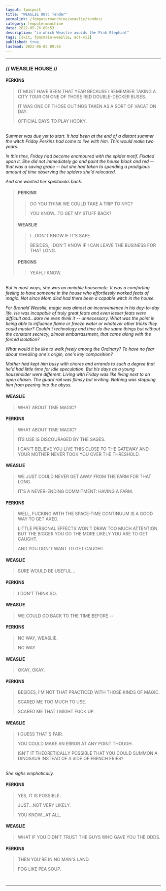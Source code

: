 ```yaml
---
layout: fpmcpost
title: "WEASLIE 007: Tender"
permalink: /femputermanchine/weaslie/tender/
category: femputermanchine
date: 2022-05-26 09:53
description: "in which Weaslie avoids the Pink Elephant"
tags: [skit, fpmcmain-weaslie, act-vii]
published: true
lastmod: 2022-06-02 09:54
---
```

[//]: # (  6/02/22  -added)

*****
### // WEASLIE HOUSE //

#### PERKINS

> IT MUST HAVE BEEN THAT YEAR BECAUSE I REMEMBER TAKING A CITY TOUR ON ONE OF THOSE RED DOUBLE-DECKER BUSES.
> 
> IT WAS ONE OF THOSE OUTINGS TAKEN AS A SORT OF VACATION DAY.
> 
> OFFICIAL DAYS TO PLAY HOOKY.

<BR><I>Summer was due yet to start. It had been at the end of a distant summer the witch Friday Perkins had come to live with him. This would make two years.</i>

<i>In this time, Friday had become enamoured with the spider motif. Fixated upon it. She did not immediately go and paint the house black and red -- that was a saving grace -- but she had taken to spending a prodigious amount of time observing the spiders she'd relocated.</i>

<i>And she wanted her spellbooks back.</i>

> #### PERKINS
> 
> > DO YOU THINK WE COULD TAKE A TRIP TO NYC?
> > 
> > YOU KNOW...TO GET MY STUFF BACK?
> 
> #### WEASLIE
> 
> > I...DON'T KNOW IF IT'S SAFE.
> > 
> > BESIDES, I DON'T KNOW IF I CAN LEAVE THE BUSINESS FOR THAT LONG.
> 
> #### PERKINS
> 
> > YEAH, I KNOW.

<BR><I>But in most ways, she was an amiable housemate. It was a comforting feeling to have someone in the house who effortlessly worked feats of magic. Not since Mom died had there been a capable witch in the house.</i>

<i>For Bronald Weaslie, magic was almost an inconvenience in his day-to-day life. He was incapable of truly great feats and even lesser feats were difficult and...dare he even think it -- unnecessary. What was the point in being able to influence flame or freeze water or whatever other tricks they could muster? Couldn't technology and time do the same things but without the constant secrecy, almost embarrassment, that came along with the forced isolation?</i>

<i>What would it be like to walk freely among the Ordinary? To have no fear about revealing one's origin, one's key composition?</i>

<i>Mother had kept him busy with chores and errands to such a degree that he'd had little time for idle speculation. But his days as a young householder were different. Living with Friday was like living next to an open chasm. The guard rail was flimsy but inviting. Nothing was stopping him from peering into the abyss.</i>

#### WEASLIE

> WHAT ABOUT TIME MAGIC? 

#### PERKINS

> WHAT ABOUT TIME MAGIC?
> 
> ITS USE IS DISCOURAGED BY THE SAGES.
> 
> I CAN'T BELIEVE YOU LIVE THIS CLOSE TO THE GATEWAY AND YOUR MOTHER NEVER TOOK YOU OVER THE THRESHOLD.

#### WEASLIE

> WE JUST COULD NEVER GET AWAY FROM THE FARM FOR THAT LONG.
> 
> IT'S A NEVER-ENDING COMMITMENT: HAVING A FARM.

#### PERKINS

> WELL, FUCKING WITH THE SPACE-TIME CONTINUUM IS A GOOD WAY TO GET AXED.
> 
> LITTLE PERSONAL EFFECTS WON'T DRAW TOO MUCH ATTENTION BUT THE BIGGER YOU GO THE MORE LIKELY YOU ARE TO GET CAUGHT.
> 
> AND YOU DON'T WANT TO GET CAUGHT.

#### WEASLIE

> SURE WOULD BE USEFUL...

#### PERKINS

> I DON'T THINK SO.

#### WEASLIE

> WE COULD GO BACK TO THE TIME BEFORE --

#### PERKINS

> NO WAY, WEASLIE. 
> 
> NO WAY.

#### WEASLIE

> OKAY, OKAY.

#### PERKINS

> BESIDES, I'M NOT THAT PRACTICED WITH THOSE KINDS OF MAGIC.
> 
> SCARED ME TOO MUCH TO USE.
> 
> SCARED ME THAT I MIGHT FUCK UP.

#### WEASLIE

> I GUESS THAT'S FAIR.
> 
> YOU COULD MAKE AN ERROR AT ANY POINT THOUGH.
> 
> ISN'T IT THEORETICALLY POSSIBLE THAT YOU COULD SUMMON A DINOSAUR INSTEAD OF A SIDE OF FRENCH FRIES?

<BR><I>She sighs emphatically.</i>

#### PERKINS

> YES, IT IS POSSIBLE.
> 
> JUST...NOT VERY LIKELY.
> 
> YOU KNOW...AT ALL.

#### WEASLIE

> WHAT IF YOU DIDN'T TRUST THE GUYS WHO GAVE YOU THE ODDS.

#### PERKINS

> THEN YOU'RE IN NO MAN'S LAND.
> 
> FOG LIKE PEA SOUP.

<br>

*****

